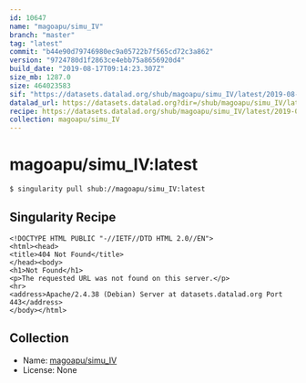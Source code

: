 ```yaml
---
id: 10647
name: "magoapu/simu_IV"
branch: "master"
tag: "latest"
commit: "b44e90d79746980ec9a05722b7f565cd72c3a862"
version: "9724780d1f2863ce4ebb75a8656920d4"
build_date: "2019-08-17T09:14:23.307Z"
size_mb: 1287.0
size: 464023583
sif: "https://datasets.datalad.org/shub/magoapu/simu_IV/latest/2019-08-17-b44e90d7-9724780d/9724780d1f2863ce4ebb75a8656920d4.sif"
datalad_url: https://datasets.datalad.org?dir=/shub/magoapu/simu_IV/latest/2019-08-17-b44e90d7-9724780d/
recipe: https://datasets.datalad.org/shub/magoapu/simu_IV/latest/2019-08-17-b44e90d7-9724780d/Singularity
collection: magoapu/simu_IV
---
```


# magoapu/simu_IV:latest

```bash
$ singularity pull shub://magoapu/simu_IV:latest
```

## Singularity Recipe

```singularity
<!DOCTYPE HTML PUBLIC "-//IETF//DTD HTML 2.0//EN">
<html><head>
<title>404 Not Found</title>
</head><body>
<h1>Not Found</h1>
<p>The requested URL was not found on this server.</p>
<hr>
<address>Apache/2.4.38 (Debian) Server at datasets.datalad.org Port 443</address>
</body></html>
```

## Collection

 - Name: [magoapu/simu_IV](https://github.com/magoapu/simu_IV)
 - License: None

